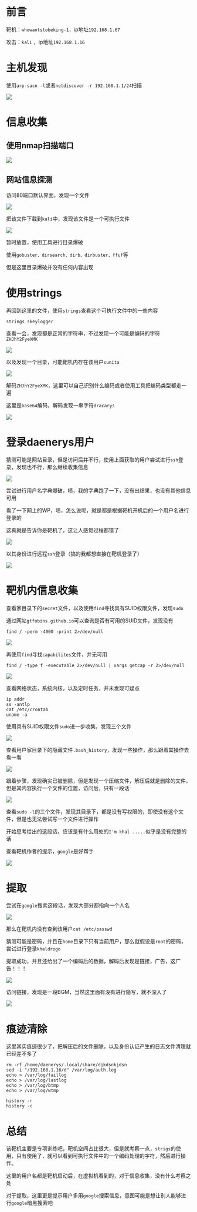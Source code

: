 # 前言

靶机：`whowantstobeking-1`，ip地址`192.168.1.67`

攻击：`kali` ，ip地址`192.168.1.16`

# 主机发现

使用`arp-sacn -l`或者`netdiscover -r 192.168.1.1/24`扫描

![](./pic-1/1.jpg)

# 信息收集

## 使用nmap扫描端口

![](./pic-1/2.jpg)

## 网站信息探测

访问80端口默认界面，发现一个文件

![](./pic-1/3.jpg)

把该文件下载到`kali`中，发现该文件是一个可执行文件

![](./pic-1/4.jpg)

暂时放置，使用工具进行目录爆破

使用`gobuster、dirsearch、dirb、dirbuster、ffuf`等

但是这里目录爆破并没有任何内容出现

# 使用strings

再回到这里的文件，使用`strings`查看这个可执行文件中的一些内容

```shell
strings skeylogger
```

查看一会，发现都是正常的字符串，不过发现一个可能是编码的字符`ZHJhY2FyeXMK`

![](./pic-1/5.jpg)

以及发现一个目录，可能靶机内存在该用户`sunita`

![](./pic-1/6.jpg)

解码`ZHJhY2FyeXMK`，这里可以自己识别什么编码或者使用工具把编码类型都走一遍

这里是`base64`编码，解码发现一串字符`dracarys`

![](./pic-1/7.jpg)

# 登录daenerys用户

猜测可能是网站目录，但是访问后并不行，使用上面获取的用户尝试进行`ssh`登录，发现也不行，那么继续收集信息

![](./pic-1/8.jpg)

尝试进行用户名字典爆破，啧，我的字典跑了一下，没有出结果，也没有其他信息可用

看了一下网上的WP，啧，怎么说呢，就是都是根据靶机开机后的一个用户名进行登录的

这真就是告诉你是靶机了，这让人感觉过程都错了

![](./pic-1/9.jpg)

以其身份进行远程`ssh`登录（搞的我都想直接在靶机登录了）

![](./pic-1/10.jpg)

# 靶机内信息收集

查看家目录下的`secret`文件，以及使用`find`寻找具有SUID权限文件，发现`sudo`

通过网站`gtfobins.github.io`可以查询是否有可用的SUID文件，发现没有

```shell
find / -perm -4000 -print 2>/dev/null
```

![](./pic-1/11.jpg)

再使用`find`寻找`capabilites`文件，并无可用

```shell
find / -type f -executable 2>/dev/null | xargs getcap -r 2>/dev/null
```

![](./pic-1/12.jpg)

查看网络状态，系统内核，以及定时任务，并未发现可疑点

```shell
ip addr
ss -antlp
cat /etc/crontab
uname -a 
```

使用具有SUID权限文件`sudo`进一步收集，发现三个文件

![](./pic-1/13.jpg)

查看用户家目录下的隐藏文件`.bash_history`，发现一些操作，那么跟着其操作去看一看

![](./pic-1/14.jpg)

跟着步骤，发现确实已被删除，但是发现一个压缩文件，解压后就是删除的文件，但是其内容执行一个文件的位置，访问后，只有一段话

![](./pic-1/15.jpg)

查看`sudo -l`的三个文件，发现其目录下，都是没有写权限的，即使没有这个文件，但是也无法尝试写一个文件进行操作

开始思考给出的这段话，应该是有什么用处的`I'm khal .....`似乎是没有完整的话

查看靶机作者的提示，`google`是好帮手

![](./pic-1/16.jpg)

# 提取

尝试在`google`搜索这段话，发现大部分都指向一个人名

![](./pic-1/17.jpg)

那么在靶机内没有查到该用户`cat /etc/passwd`

猜测可能是密码，并且在`home`目录下只有当前用户，那么就假设是`root`的密码，尝试进行登录`khaldrogo`

提取成功，并且还给出了一个编码后的数据，解码后发现是链接，广告，这广告！！！

![](./pic-1/18.jpg)

访问链接，发现是一段BGM，当然这里面有没有进行隐写，就不深入了

![](./pic-1/19.jpg)



# 痕迹清除

这里其实痕迹很少了，把解压后的文件删除，以及身份认证产生的日志文件清理就已经差不多了

```shell
rm -rf /home/daenerys/.local/share/djkdsnkjdsn
sed -i "/192.168.1.16/d" /var/log/auth.log
echo > /var/log/faillog
echo > /var/log/lastlog
echo > /var/log/btmp
echo > /var/log/wtmp

history -r
history -c
```



# 总结

该靶机主要是专项训练吧，靶机空间占比很大，但是就考察一点，`strigs`的使用，只有使用了，就可以看到可执行文件中的一个编码处理的字符，然后进行操作。

这里的用户名都是靶机启动后，在虚拟机看到的，对于信息收集，没有什么考察之处

对于提取，这里更是提示用户多用`google`搜索信息，意图可能是想让别人能够进行`google`暗黑搜索吧

















